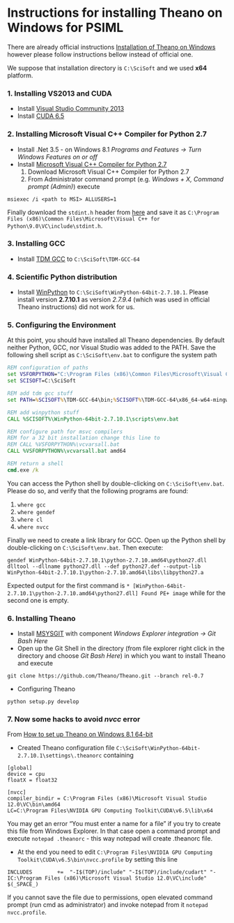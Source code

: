 # Instructions for installing Theano on Windows for PSIML

There are already official instructions [Installation of Theano on Windows](http://www.deeplearning.net/software/theano/install_windows.html#install-windows) however please follow instructions bellow instead of official one.

We suppose that installation directory is `C:\SciSoft` and we used **x64** platform.

### 1. Installing VS2013 and CUDA
- Install [Visual Studio Community 2013](http://go.microsoft.com/fwlink/?LinkId=517284)
- Install [CUDA 6.5](https://developer.nvidia.com/cuda-toolkit-65)

### 2. Installing Microsoft Visual C++ Compiler for Python 2.7
- Install .Net 3.5 - on Windows 8.1 *Programs and Features -> Turn Windows Features on or off*
- Install [Microsoft Visual C++ Compiler for Python 2.7](http://www.microsoft.com/en-us/download/details.aspx?id=44266)
    1. Download Microsoft Visual C++ Compiler for Python 2.7
    2. From Administrator command prompt (e.g. *Windows + X, Command prompt (Admin)*) execute
```
msiexec /i <path to MSI> ALLUSERS=1
```
Finally download the `stdint.h` header from [here](http://msinttypes.googlecode.com/svn/trunk/stdint.h) and save it as `C:\Program Files (x86)\Common Files\Microsoft\Visual C++ for Python\9.0\VC\include\stdint.h`.

### 3. Installing GCC
- Install [TDM GCC](http://tdm-gcc.tdragon.net/download) to `C:\SciSoft\TDM-GCC-64`

### 4. Scientific Python distribution
- Install [WinPython](https://winpython.github.io/) to `C:\SciSoft\WinPython-64bit-2.7.10.1`. Please install version **2.7.10.1** as version *2.7.9.4* (which was used in official Theano instructions) did not work for us.

### 5. Configuring the Environment
At this point, you should have installed all Theano dependencies. By default neither Python, GCC, nor Visual Studio was added to the PATH. Save the following shell script as `C:\SciSoft\env.bat` to configure the system path
```cmd
REM configuration of paths
set VSFORPYTHON="C:\Program Files (x86)\Common Files\Microsoft\Visual C++ for Python\9.0"
set SCISOFT=C:\SciSoft

REM add tdm gcc stuff
set PATH=%SCISOFT%\TDM-GCC-64\bin;%SCISOFT%\TDM-GCC-64\x86_64-w64-mingw32\bin;%PATH%

REM add winpython stuff
CALL %SCISOFT%\WinPython-64bit-2.7.10.1\scripts\env.bat

REM configure path for msvc compilers
REM for a 32 bit installation change this line to
REM CALL %VSFORPYTHON%\vcvarsall.bat
CALL %VSFORPYTHON%\vcvarsall.bat amd64

REM return a shell
cmd.exe /k
```

You can access the Python shell by double-clicking on `C:\SciSoft\env.bat`. Please do so, and verify that the following programs are found:
  1. `where gcc`
  2. `where gendef`
  3. `where cl`
  4. `where nvcc`

Finally we need to create a link library for GCC. Open up the Python shell by double-clicking on `C:\SciSoft\env.bat`. Then execute:
```
gendef WinPython-64bit-2.7.10.1\python-2.7.10.amd64\python27.dll
dlltool --dllname python27.dll --def python27.def --output-lib WinPython-64bit-2.7.10.1\python-2.7.10.amd64\libs\libpython27.a
```
Expected output for the first command is `* [WinPython-64bit-2.7.10.1\python-2.7.10.amd64\python27.dll] Found PE+ image` while for the second one is empty.

### 6. Installing Theano
- Install [MSYSGIT](http://msysgit.github.io/) with component *Windows Explorer integration -> Git Bash Here*
- Open up the Git Shell in the directory (from file explorer right click in the directory and choose *Git Bash Here*) in which you want to install Theano and execute
```
git clone https://github.com/Theano/Theano.git --branch rel-0.7
```
- Configuring Theano
```
python setup.py develop
```

### 7. Now some hacks to avoid *nvcc* error
From [How to set up Theano on Windows 8.1 64-bit](http://machinelearning.berlin/?p=383)
- Created Theano configuration file `C:\SciSoft\WinPython-64bit-2.7.10.1\settings\.theanorc` containing
```
[global]
device = cpu
floatX = float32
 
[nvcc]
compiler_bindir = C:\Program Files (x86)\Microsoft Visual Studio 12.0\VC\bin\amd64
LC=C:\Program Files\NVIDIA GPU Computing Toolkit\CUDA\v6.5\lib\x64
```
You may get an error “You must enter a name for a file” if you try to create this file from Windows Explorer. In that case open a command prompt and execute `notepad .theanorc` - this way notepad will create .theanorc file.


- At the end you need to edit `C:\Program Files\NVIDIA GPU Computing Toolkit\CUDA\v6.5\bin\nvcc.profile` by setting this line 
```
INCLUDES        +=  "-I$(TOP)/include" "-I$(TOP)/include/cudart" "-IC:\Program Files (x86)\Microsoft Visual Studio 12.0\VC\include" $(_SPACE_)
```
If you cannot save the file due to permissions, open elevated command prompt (run cmd as administrator) and invoke notepad from it `notepad nvcc.profile`. 
